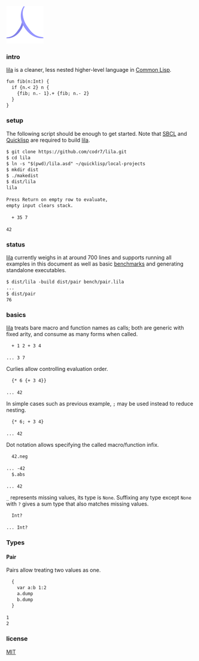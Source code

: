 ![Logo](logo.png)

### intro
[lila](https://github.com/codr7/lila) is a cleaner, less nested higher-level language in [Common Lisp](http://www.lispworks.com/documentation/HyperSpec/Front/). 

```
fun fib(n:Int) {
  if {n.< 2} n {
    {fib; n.- 1}.+ {fib; n.- 2}
  }
}
```

### setup
The following script should be enough to get started. Note that [SBCL](http://www.sbcl.org/) and [Quicklisp](https://www.quicklisp.org/beta/) are required to build [lila](https://github.com/codr7/lila).

```
$ git clone https://github.com/codr7/lila.git
$ cd lila
$ ln -s "$(pwd)/lila.asd" ~/quicklisp/local-projects
$ mkdir dist
$ ./makedist
$ dist/lila
lila

Press Return on empty row to evaluate,
empty input clears stack.

  + 35 7

42
```

### status
[lila](https://github.com/codr7/lila) currently weighs in at around 700 lines and supports running all examples in this document as well as basic [benchmarks](https://github.com/codr7/lila/blob/master/bench/) and generating standalone executables.

```
$ dist/lila -build dist/pair bench/pair.lila
...
$ dist/pair
76
```

### basics
[lila](https://github.com/codr7/lila) treats bare macro and function names as calls; both are generic with fixed arity, and consume as many forms when called.

```
  + 1 2 + 3 4

... 3 7
```

Curlies allow controlling evaluation order.

```
  {* 6 {+ 3 4}}
  
... 42
```

In simple cases such as previous example, `;` may be used instead to reduce nesting.

```
  {* 6; + 3 4}
  
... 42
```

Dot notation allows specifying the called macro/function infix.

```
  42.neg
  
... -42
  $.abs
  
... 42
```

`_` represents missing values, its type is `None`. Suffixing any type except `None` with `?` gives a sum type that also matches missing values.

```
  Int?

... Int?
```

### Types

#### Pair
Pairs allow treating two values as one.

```
  {
    var a:b 1:2
    a.dump
    b.dump
  }

1
2
```

### license
[MIT](https://github.com/codr7/lila/blob/master/LICENSE.txt)